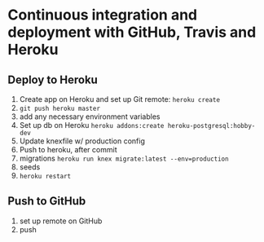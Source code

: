 # Continuous integration and deployment with GitHub, Travis and Heroku

## Deploy to Heroku

1. Create app on Heroku and set up Git remote: `heroku create`
1. `git push heroku master`
1. add any necessary environment variables
1. Set up db on Heroku `heroku addons:create heroku-postgresql:hobby-dev`
1. Update knexfile w/ production config
1. Push to heroku, after commit
1. migrations `heroku run knex migrate:latest --env=production`
1. seeds
1. `heroku restart`

## Push to GitHub

1. set up remote on GitHub
1. push
